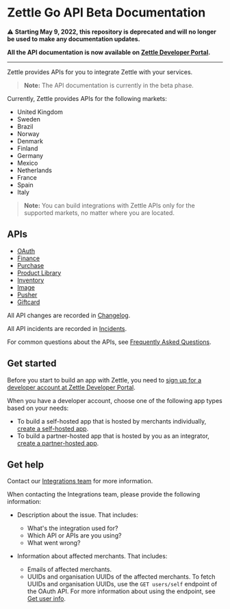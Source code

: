 # Zettle Go API Beta Documentation

:warning: **Starting May 9, 2022, this repository is deprecated and will no longer be used to make any documentation updates.** 

**All the API documentation is now available on [Zettle Developer Portal](https://developer.zettle.com).**
 
--- 

Zettle provides APIs for you to integrate Zettle with your services.

> **Note:** The API documentation is currently in the beta phase.

Currently, Zettle provides APIs for the following markets:

-   United Kingdom
-   Sweden
-   Brazil
-   Norway
-   Denmark
-   Finland
-   Germany
-   Mexico
-   Netherlands
-   France
-   Spain
-   Italy

> **Note:** You can build integrations with Zettle APIs only for the supported markets, no matter where you are located.

## APIs

-   [OAuth](authorization.md)
-   [Finance](finance-api/overview.md)
-   [Purchase](purchase.adoc)
-   [Product Library](product-library.adoc)
-   [Inventory](inventory-api/overview.md)
-   [Image](image.md)
-   [Pusher](pusher-api/overview.md)
-   [Giftcard](giftcard.md)

All API changes are recorded in [Changelog](CHANGELOG.adoc).

All API incidents are recorded in [Incidents](incidents.md).

For common questions about the APIs, see [Frequently Asked Questions](faq.adoc).

## Get started
Before you start to build an app with Zettle, you need to [sign up for a developer account at Zettle Developer Portal](get-started/user-guides/sign-up-for-a-developer-account.md).

When you have a developer account, choose one of the following app types based on your needs:
* To build a self-hosted app that is hosted by merchants individually, [create a self-hosted app](oauth-api/user-guides/create-an-app/create-a-self-hosted-app/create-a-self-hosted-app.md).
* To build a partner-hosted app that is hosted by you as an integrator, [create a partner-hosted app](oauth-api/user-guides/create-an-app/create-a-partner-hosted-app.md).

## Get help
Contact our [Integrations team](mailto:api@zettle.com) for more information. 

When contacting the Integrations team, please provide the following information:

* Description about the issue. That includes:
    * What's the integration used for?
    * Which API or APIs are you using?
    * What went wrong? 

* Information about affected merchants. That includes:
    * Emails of affected merchants.
    * UUIDs and organisation UUIDs of the affected merchants.
      To fetch UUIDs and organisation UUIDs, use the `GET users/self` endpoint of the OAuth API. For more information about using the endpoint, see [Get user info](authorization.md/#get-user-info).
